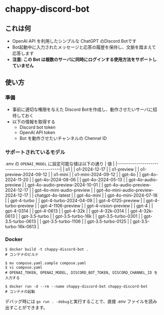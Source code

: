 # chappy-discord-bot

## これは何
- OpenAI API を利用したシンプルな ChatGPT のDiscord Botです
- Bot起動中に入力されたメッセージと応答の履歴を保持し、文脈を踏まえて応答します
- **注意: この Bot は複数のサーバに同時にログインする使用方法をサポートしていません**

## 使い方

### 準備
- 事前に適切な権限を与えた Discord Botを作成し、動作させたいサーバに招待しておく
- 以下の情報を取得する
    - Discord bot token 
    - OpenAI API token
    - Bot を動作させたいチャンネルの Chennel ID

### サポートされているモデル
.env の `OPENAI_MODEL` に設定可能な値は以下の通り
| 値                                  |
|-------------------------------------------------|
| o1                                              |
| o1-2024-12-17                                   |
| o1-preview                                      |
| o1-preview-2024-09-12                           |
| o1-mini                                         |
| o1-mini-2024-09-12                              |
| gpt-4o                                          |
| gpt-4o-2024-11-20                               |
| gpt-4o-2024-08-06                               |
| gpt-4o-2024-05-13                               |
| gpt-4o-audio-preview                            |
| gpt-4o-audio-preview-2024-10-01                 |
| gpt-4o-audio-preview-2024-12-17                 |
| gpt-4o-mini-audio-preview                       |
| gpt-4o-mini-audio-preview-2024-12-17           |
| chatgpt-4o-latest                               |
| gpt-4o-mini                                     |
| gpt-4o-mini-2024-07-18                          |
| gpt-4-turbo                                     |
| gpt-4-turbo-2024-04-09                          |
| gpt-4-0125-preview                              |
| gpt-4-turbo-preview                             |
| gpt-4-1106-preview                              |
| gpt-4-vision-preview                            |
| gpt-4                                           |
| gpt-4-0314                                      |
| gpt-4-0613                                      |
| gpt-4-32k                                       |
| gpt-4-32k-0314                                  |
| gpt-4-32k-0613                                  |
| gpt-3.5-turbo                                   |
| gpt-3.5-turbo-16k                               |
| gpt-3.5-turbo-0301                              |
| gpt-3.5-turbo-0613                              |
| gpt-3.5-turbo-1106                              |
| gpt-3.5-turbo-0125                              |
| gpt-3.5-turbo-16k-0613                          |



### Docker
```
$ docker build -t chappy-discord-bot .
# コンテナのビルド

$ mv compose.yaml.sample compose.yaml
$ vi compose.yaml
# OPENAI_TOKEN, OPENAI_MODEL, DISCORD_BOT_TOKEN, DISCORD_CHANNEL_ID を入力する

$ docker run -d --rm --name chappy-discord-bot chappy-discord-bot
# コンテナの起動
```
デバッグ時には `go run . -debug`と実行することで、直接 .env ファイルを読み出すことができます。
